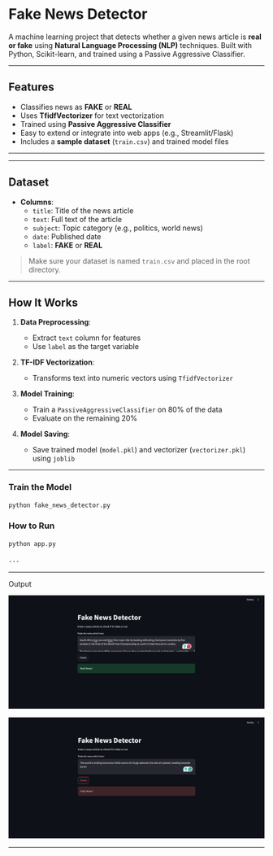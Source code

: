 
# Fake News Detector 

A machine learning project that detects whether a given news article is **real or fake** using **Natural Language Processing (NLP)** techniques. Built with Python, Scikit-learn, and trained using a Passive Aggressive Classifier.

---

## Features

- Classifies news as **FAKE** or **REAL**
- Uses **TfidfVectorizer** for text vectorization
- Trained using **Passive Aggressive Classifier**
- Easy to extend or integrate into web apps (e.g., Streamlit/Flask)
- Includes a **sample dataset** (`train.csv`) and trained model files

---


---

## Dataset

- **Columns**:
  - `title`: Title of the news article
  - `text`: Full text of the article
  - `subject`: Topic category (e.g., politics, world news)
  - `date`: Published date
  - `label`: **FAKE** or **REAL**

> Make sure your dataset is named `train.csv` and placed in the root directory.

---

## How It Works

1. **Data Preprocessing**:
   - Extract `text` column for features
   - Use `label` as the target variable

2. **TF-IDF Vectorization**:
   - Transforms text into numeric vectors using `TfidfVectorizer`

3. **Model Training**:
   - Train a `PassiveAggressiveClassifier` on 80% of the data
   - Evaluate on the remaining 20%

4. **Model Saving**:
   - Save trained model (`model.pkl`) and vectorizer (`vectorizer.pkl`) using `joblib`

---


### Train the Model

```bash
python fake_news_detector.py

```

### How to Run
```bash
python app.py

---
```

---

Output

![True](True.png)

![Fake News Detector Screenshot](Fake.png)

---




